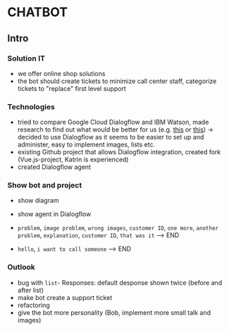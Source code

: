 # CHATBOT

## Intro

### Solution IT
- we offer online shop solutions
- the bot should create tickets to minimize call center staff, categorize tickets to "replace" first level support

### Technologies

- tried to compare Google Cloud Dialogflow and IBM Watson,
  made research to find out what would be better for us 
  (e.g. [this](https://www.g2.com/compare/google-cloud-dialogflow-vs-ibm-watson-assistant) or [this](https://stackshare.io/stackups/dialogflow-vs-ibm-watson))
 -> decided to use Dialogflow as it seems to be easier to set up and administer, easy to implement images, lists etc.
- existing Github project that allows Dialogflow integration, created fork (Vue.js-project, Katrin is experienced)
- created Dialogflow agent

### Show bot and project

- show diagram
- show agent in Dialogflow

- `problem`, `image problem`, `wrong images`, `customer ID`, `one more`, `another problem`, `explanation`, `customer ID`, `that was it` --> END
- `hello`, `i want to call someone` --> END


### Outlook

- bug with `list`- Responses: default desponse shown twice (before and after list)
- make bot create a support ticket
- refactoring
- give the bot more personality (Bob, implement more small talk and images)

